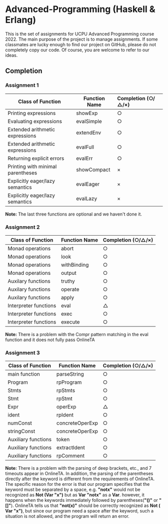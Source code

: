 # Advanced-Programming (Haskell & Erlang)

This is the set of assignments for UCPU Advanced Programming course 2022. The main purpose of the project is to manage assignments. If some classmates are lucky enough to find our project on GitHub, please do not completely copy our code. Of course, you are welcome to refer to our ideas.

## Completion

### Assignment 1

| Class of Function                 | Function Name | Completion (○/△/×) |
| --------------------------------- | ------------- |:------------------ |
| Printing expressions              | showExp       | ○                  |
| Evaluating expressions            | evalSimple    | ○                  |
| Extended arithmetic expressions   | extendEnv     | ○                  |
| Extended arithmetic expressions   | evalFull      | ○                  |
| Returning explicit errors         | evalErr       | ○                  |
| Printing with minimal parentheses | showCompact   | ×                  |
| Explicitly eager/lazy semantics   | evalEager     | ×                  |
| Explicitly eager/lazy semantics   | evalLazy      | ×                  |

**Note:** The last three functions are optional and we haven't done it.

### Assignment 2

| Class of Function     | Function Name | Completion (○/△/×) |
| --------------------- | ------------- |:------------------ |
| Monad operations      | abort         | ○                  |
| Monad operations      | look          | ○                  |
| Monad operations      | withBinding   | ○                  |
| Monad operations      | output        | ○                  |
| Auxilary functions    | truthy        | ○                  |
| Auxilary functions    | operate       | ○                  |
| Auxilary functions    | apply         | ○                  |
| Interpreter functions | eval          | △                  |
| Interpreter functions | exec          | ○                  |
| Interpreter functions | execute       | ○                  |

**Note:** There is a problem with the Compr pattern matching in the eval function and it does not fully pass OnlineTA

### Assignment 3

| Class of Function   | Function Name   | Completion (○/△/×) |
| ------------------- | --------------- |:------------------ |
| main function       | parseString     | ○                  |
| Program             | rpProgram       | ○                  |
| Stmts               | rpStmts         | ○                  |
| Stmt                | rpStmt          | ○                  |
| Expr                | operExp         | △                  |
| ident               | rpIdent         | ○                  |
| numConst            | concreteOperExp | ○                  |
| stringConst         | concreteOperExp | ○                  |
| Auxiliary functions | token           | ○                  |
| Auxiliary functions | extractIdent    | ○                  |
| Auxiliary functions | rpComment       | ○                  |

**Note:**  There is a problem with the parsing of deep brackets, etc., and 7 timeouts appear in OnlineTA. In addition, the parsing of the parentheses directly after the keyword is different from the requirements of OnlineTA. The specific reason for the error is that our program specifies that the keyword must be separated by a space, e.g. **"notx"** would not be recognized as **Not (Var "x")** but as **Var "notx"** as a **Var**. however, it happens when the keywords immediately followed by parentheses(**"()"** or **"[]"**). OnlineTA tells us that **"not(x)"** should be correctly recognized as **Not ( Var "x")**, but since our program need a space after the keyword, such a situation is not allowed, and the program will return an error.
